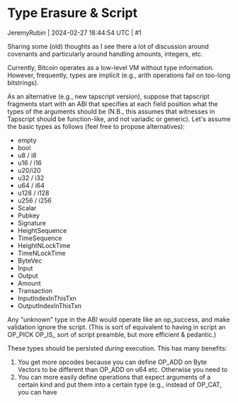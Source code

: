 # Type Erasure & Script

JeremyRubin | 2024-02-27 18:44:54 UTC | #1

Sharing some (old) thoughts as I see there a lot of discussion around covenants and particularly around handling amounts, integers, etc.

Currently, Bitcoin operates as a low-level VM without type information. However, frequently, types are implicit (e.g., arith operations fail on too-long bitstrings). 

As an alternative (e.g., new tapscript version), suppose that tapscript fragments start with an ABI that specifies at each field position what the types of the arguments should be (N.B., this assumes that witnesses in Tapscript should be function-like, and not variadic or generic). Let's assume the basic types as follows (feel free to propose alternatives):

- empty
- bool
- u8 / i8
- u16 / i16
- u20/i20
- u32 / i32
- u64 / i64
- u128 / i128
- u256 / i256
- Scalar
- Pubkey
- Signature
- HeightSequence
- TimeSequence
- HeightNLockTime
- TimeNLockTime
- ByteVec
- Input
- Output
- Amount
- Transaction
- InputIndexInThisTxn
- OutputIndexInThisTxn

Any "unknown" type in the ABI would operate like an op_success, and make validation ignore the script. (This is sort of equivalent to having in script an <n> OP_PICK  OP_IS_<TYPE> sort of script preamble, but more efficient & pedantic.)

These types should be persisted _during_ execution. This has many benefits:

1) You get more opcodes because you can define OP_ADD on Byte Vectors to be different than OP_ADD on u64 etc. Otherwise you need to 
2) You can more easily define operations that expect arguments of a certain kind and put them into a certain type (e.g., instead of OP_CAT, you can have <amount> <script> OP_OUTPUT_FROM_PARTS which handles the length fields)
3) Validation can be -- especially for covenants -- more efficient as you don't need to re-parse stuff or do complicated field length logic
4) when you add a new external ABI type (op_success) you can define how all the existing opcodes should handle it
5) You can reject "nonsense" operations, even when the underlying byte types might work by chance
6) Tooling is greatly simplified since posession of the fragment hints at how to satisfy and at how much cost it might have

Sometimes types are not good for validation -- really, what do we care if we know a type is an 8 byte integer if validation will fail at some other step? Or if it will succeed no matter what type it is? However, having in-band primitive types, for all but the simplest scripts, can actually reduce complexity and lead to simpler scripts. Consider the bolt-3 offered HTLC script:

```
# To remote node with revocation key
OP_DUP OP_HASH160 <RIPEMD160(SHA256(revocationpubkey))> OP_EQUAL
OP_IF
    OP_CHECKSIG
OP_ELSE
    <remote_htlcpubkey> OP_SWAP OP_SIZE 32 OP_EQUAL
    OP_NOTIF
        # To local node via HTLC-timeout transaction (timelocked).
        OP_DROP 2 OP_SWAP <local_htlcpubkey> 2 OP_CHECKMULTISIG
    OP_ELSE
        # To remote node with preimage.
        OP_HASH160 <RIPEMD160(payment_hash)> OP_EQUALVERIFY
        OP_CHECKSIG
    OP_ENDIF
OP_ENDIF
```


We can decompose this to:

Branch 1:
```
ABI<SIGNATURE, PUBKEY>
OP_DUP OP_HASH160 <RIPEMD160(SHA256(revocationpubkey))> OP_EQUALVERIFY OP_CHECKSIG
```
Branch 2
```
        ABI<SIGNATURE, SIGNATURE>
        # To local node via HTLC-timeout transaction (timelocked).
        <remote htlcpubkey> CHECKSIGVERIFY <local_htlcpubkey> CHECKSIGVERIFY
```
Branch 3
```
    ABI<SIGNATURE, u128>
   OP_HASH160 <RIPEMD160(payment_hash)> OP_EQUALVERIFY
    <remote_htlcpubkey> OP_CHECKSIG
```

One way of more generically implementing these ABIs would be as an OP_STACKTYPECHECKS{,VERIFY} which takes a byte vector and asserts all the types on the stack & altstack either currently match, or could be "cast" to the desired type (perhaps as OP_TRYCASTSTACK). This would aid for circumstances where one tap-path must support >1 ABI, or could be helpful in joining two scripts together that part A can attest to the output of part B being properly checked. But I think I prefer the "one ABI" mode for simplicity.


We can view miniscript as a best effort attempt at being able to run type inference over well formed scripts, as an alternative to tracking actual types. More explicit type checks would be fully compatible with miniscript, and would (potentially) expand the depth of scripts that can fit in to a miniscript-like context, enabling more script programmability (espeically with covenants).

-------------------------

